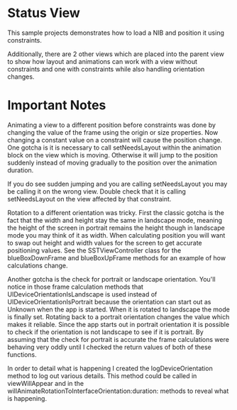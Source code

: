 Status View
===========

This sample projects demonstrates how to load a NIB and position it using constraints.

Additionally, there are 2 other views which are placed into the parent view to show
how layout and animations can work with a view without constraints and one with
constraints while also handling orientation changes.

Important Notes
===============

Animating a view to a different position before constraints was done by changing
the value of the frame using the origin or size properties. Now changing a
constant value on a constraint will cause the position change. One gotcha is
it is necessary to call setNeedsLayout within the animation block on the view
which is moving. Otherwise it will jump to the position suddenly instead of
moving gradually to the position over the animation duration.

If you do see sudden jumping and you are calling setNeedsLayout you may be
calling it on the wrong view. Double check that it is calling setNeedsLayout 
on the view affected by that constraint.

Rotation to a different orientation was tricky. First the classic gotcha
is the fact that the width and height stay the same in landscape mode, 
meaning the height of the screen in portrait remains the height though
in landscape mode you may think of it as width. When calculating
position you will want to swap out height and width values for the screen
to get accurate positioning values. See the SSTViewController class for
the blueBoxDownFrame and blueBoxUpFrame methods for an example of how
calculations change.

Another gotcha is the check for portrait or landscape orientation. You'll
notice in those frame calculation methods that UIDeviceOrientationIsLandscape
is used instead of UIDeviceOrientationIsPortrait because the orientation
can start out as Unknown when the app is started. When it is rotated to 
landscape the mode is finally set. Rotating back to a portrait orientation
changes the value which makes it reliable. Since the app starts out in
portrait orientation it is possible to check if the orientation is not
landscape to see if it is portrait. By assuming that the check for
portrait is accurate the frame calculations were behaving very oddly
until I checked the return values of both of these functions.

In order to detail what is happening I created the logDeviceOrientation
method to log out various details. This method could be called in
viewWillAppear and in the willAnimateRotationToInterfaceOrientation:duration:
methods to reveal what is happening.




